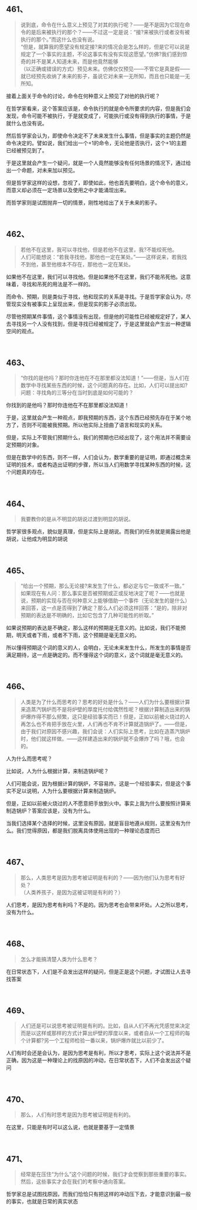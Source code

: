 <h2>461、</h2><blockquote data-pid="2MklddSF">说到底，命令在什么意义上预见了对其的执行呢？——是不是因为它现在命令的是后来被执行的那个？——不过这一定是说：“接?来被执行或者没有被执行的那个。”而这什么也没有说。<br>“但是，就算我的愿望没有规定接?来的情况会是怎么样的，但是它可以说是规定了一个事实的主题，不论这事实有没有实现这愿望。”仿佛?我们感到惊奇的并不是某人知道未来，而是他竟然能够<br>（以正确或错误的方式）预见未来。仿佛仅仅预见——不管它是真是假——就已经预先收纳了未来的影子，虽说它对未来一无所知，而且也只能是一无所知。</blockquote><p data-pid="To5HvoG8">接着上面关于命令的讨论，命令在何种意义上预见了对他的执行呢？</p><p data-pid="fHNtde2p">在哲学家看来，这个答案应该是，命令执行的就是命令所要求的内容，但是我们会发现，命令可能不被执行，于是就变成了，可能执行或没有得到执行的事情，于是就什么也没有说。</p><p data-pid="bwwL4P4W">然后哲学家会认为，即使命令决定不了未来发生什么事情，但是事实的主题仍然是命令决定的。譬如说，我们给出一个+1的命令，无论他是否执行，这个+1的主题已经被预见到了。</p><p data-pid="YwiD5a4J">于是这里就会产生一个疑问，就是一个人竟然能够没有任何场景的情况下，通过给出一个命题，对未来加以预见。</p><p data-pid="x19d8-76">但是哲学家这样的设想，忽视了，即使如此，他也首先要明白，这个命令的意义，而意义却必须在一定场景以及使用之中才能涌现出来。</p><p data-pid="H23TL7lS">而哲学家则是试图抛弃一切的情景，刚性地给出了关于未来的影子。</p><p><br></p><h2>462、</h2><blockquote data-pid="t5BNVMh8">若他不在这里，我可以寻找他，但是若他不在这里，我?不能绞死他。<br>人们可能想说：“若我寻找他，那他也一定在某处。”——这样说来，若我找不到他，甚至他根本不存在，那他也一定在某处。</blockquote><p data-pid="miuE0kVm">如果他不在这里，我们可以寻找他。但是如果他不在这里，我们不能吊死他。这意味着，寻找和吊死的用法是不一样的。</p><p data-pid="8aBk8v06">而命令、预期，则是类似于寻找，他和现实的关系是寻找。于是哲学家会认为，尽管现实没有被事实上呈现出来，但是现实的影子必须出现。</p><p data-pid="hMsgjABG">尽管他预期某件事情，这个事情没有出现，但是他的可能性已经被规定好了，某人去寻找另一个人没有找到，但是寻找已经被规定了，于是这里就会产生出一种逻辑空间的观点。</p><p><br></p><h2>463、</h2><blockquote data-pid="BSuLsF7Q">“你找的是他吗？那时你连他在不在那里都没法知道！”——但是，当人们在数学中寻找某些东西的时候，这个问题真的存在。比如，人们可以提出如?问题：寻找角的三等分在当时到底是如何可能的？</blockquote><p data-pid="8w2MBDXv">你找到的是他吗？那时你连他在不在那里都没法知道！</p><p data-pid="gLzY0MEr">于是，这里就会产生一种观点，即我预期的东西，这个东西已经预先存在于某个地方了，否则不可能被我预期。所以他实际上扭曲了语言和现实的关系。</p><p data-pid="HFwHx_tv">但是，实际上不管我们预期什么，我们的预期也已经出现了，这个用法并不需要设定预期的对象。</p><p data-pid="-7l9XFnb">但是在数学中的东西，则不一样，人们会认为，数学重要的是证明，即通过概念来证明的技术，或者构造出证明的步骤，所以当人们用数学寻找某种东西的时候，这个问题真的存在。</p><p><br></p><h2>464、</h2><blockquote data-pid="se6WbNGK">我要教你的是从不明显的胡说过渡到明显的胡说。</blockquote><p data-pid="kpXf63dq">哲学家很多观点，貌似是真理，但是实际上是胡说。而我们的任务就是揭露出他是胡说，让他成为明显的胡说</p><p><br></p><h2>465、</h2><blockquote data-pid="wNBd-H2f">“给出一个预期，那么无论接?来发生了什么，都必定与它一致或不一致。”<br>如果现在有人问：那么事实是否被预期或正或反地决定了呢？——也就是说，预期的实现与否在何种意义上能够借助一个事件（无论发生的是什么）来回答，这一点是否得到了确定？那么人们必须这样回答：“是的，除非对预期的表达是不明确的，比如它包含了几种可能性的析取。”</blockquote><p data-pid="a4Op4Agb">如果说预期的表达是不确定，那么这样的预期是无意义的。比如说，我们不能预期，明天或者下雨，或者不下雨，这个预期是毫无意义的。</p><p data-pid="MYEyB_YY">所以懂得预期这个词的意义的人，会明白，无论未来发生什么，所发生的事情是否满足期待，这一点是确定的。而不懂得这个词的意义，这个词就是毫无意义的。</p><p><br></p><h2>466、</h2><blockquote data-pid="MDtF7NJd">人类是为了什么而思考的？思考的好处是什么？——人们为什么要根据计算来造蒸汽锅炉而不是将炉壁的厚度托付给偶然性呢？根据计算制造出来的锅炉爆炸得不那么频繁，这只是经验事实而已！但是，正如以前被火烧过的人再怎么也不肯把手放在火里，人们再也不肯不计算就造锅炉了。——但是，由于我们对原因不感兴趣，我们会说：人们实际上思考，比如在造蒸汽锅炉时，他们就这样做。——这样建造出来的锅炉就不会爆炸了吗？哦，也会的。</blockquote><p data-pid="3Thq1J3d">人为什么而思考呢？</p><p data-pid="l00uYHmk">比如说，人为什么根据计算，来制造锅炉呢？</p><p data-pid="wMcAMNLD">人们可能会说，因为根据计算的锅炉，不容易炸。这是一个经验事实，但是这个事实不足以说明，人为什么要根据计算来制造锅炉。</p><p data-pid="BtMmwjmB">但是，正如以前被火烧过的人不愿意把手放到火中。事实上我为什么要按照计算来制造锅炉？答案应该是，没有为什么。</p><p data-pid="CMU6xkmu">当我们选择某个选择的时候，这里没有原因，就是盲目地遵从规则，这里没有为什么。我们觉得原因，都是我们脱离具体使用出现的一种理论态度而已</p><p><br></p><h2>467、</h2><blockquote data-pid="vo-F8Vc9">那么，人类思考是因为思考被证明是有利的？——因为他们认为思考有好处？<br>（人类养孩子，是因为这被证明是有利的？）</blockquote><p data-pid="2OXc_1NY">人们思考，是因为思考有利吗？不是的。因为思考也会带来坏处。人之所以思考，没有为什么。</p><p><br></p><h2>468、</h2><blockquote data-pid="nP96s138">怎么才能搞清楚人类为什么思考？</blockquote><p data-pid="d8zHUKo0">在日常状态下，人们是不会发出这样的疑问，但是正是这个问题，才试图让人去寻找答案</p><p><br></p><h2>469、</h2><blockquote data-pid="RFG0hqq9">人们还是可以说思考被证明是有利的。比如，自从人们不再光凭感觉来决定而是以这样或那样的方式计算出炉壁的厚度以来，或者自从一个工程师的每个计算都?另一个工程师检验一番以来，锅炉爆炸就比以前少了。</blockquote><p data-pid="OAeGacpG">人们有时会还是会认为，是因为思考是有利，所以才思考，实际上这个说法并不是正确，因为这是一种理论上的找原因的冲动，在日常状态下，人们不会发出这个疑问</p><p><br></p><h2>470、</h2><blockquote data-pid="1_kYiQJK">那么，人们有时思考是因为思考被证明是有利的。</blockquote><p data-pid="Jdq6oSpv">在这里，只能是有时可以这么说，也就是要基于一定情景</p><p><br></p><h2>471、</h2><blockquote data-pid="_nesOq19">经常是在压住“为什么”这个问题的时候，我们才会觉察到那些重要的事实。然后，这些事实才会在我们的考察中通向答案。</blockquote><p data-pid="2KYS1o3i">哲学家总是试图找原因，而我们恰恰只有把这样的冲动压下去，才能意识到最一般的事实，也就是日常的真实状态</p><p></p><p></p><p></p>